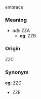 embrace
### Meaning
+ _adj_: ZZA
	+ __eg__: ZZB

### Origin

ZZC

### Synonym

__eg__: ZZD

+ ZZE



